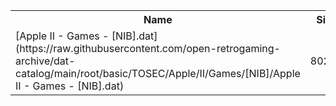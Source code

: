 <table>
<tr><th>Name</th><th>Size</th></tr>
<tr><td>[Apple II - Games - [NIB].dat](https://raw.githubusercontent.com/open-retrogaming-archive/dat-catalog/main/root/basic/TOSEC/Apple/II/Games/[NIB]/Apple II - Games - [NIB].dat)</td><td>80296</td></tr>
</table>
